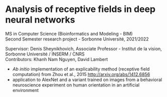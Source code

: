 # Analysis of receptive fields in deep neural networks
MS in Computer Science (Bioinformatics and Modeling - BIM)  
Second Semester research project - Sorbonne Université, 2021/2022

Supervisor: Denis Sheynikhovich, Associate Professor - Institut de la vision, Sorbonne Université / INSERM / CNRS  
Contributors: Khanh Nam Nguyen, David Lambert

- _Ab initio_ implementation of an explicability method (receptive field computation) from Zhou et al., 2015 http://arxiv.org/abs/1412.6856  
- application to AlexNet and a variant trained on images from a behavioral neuroscience experiment on human orientation in an artificial environment
